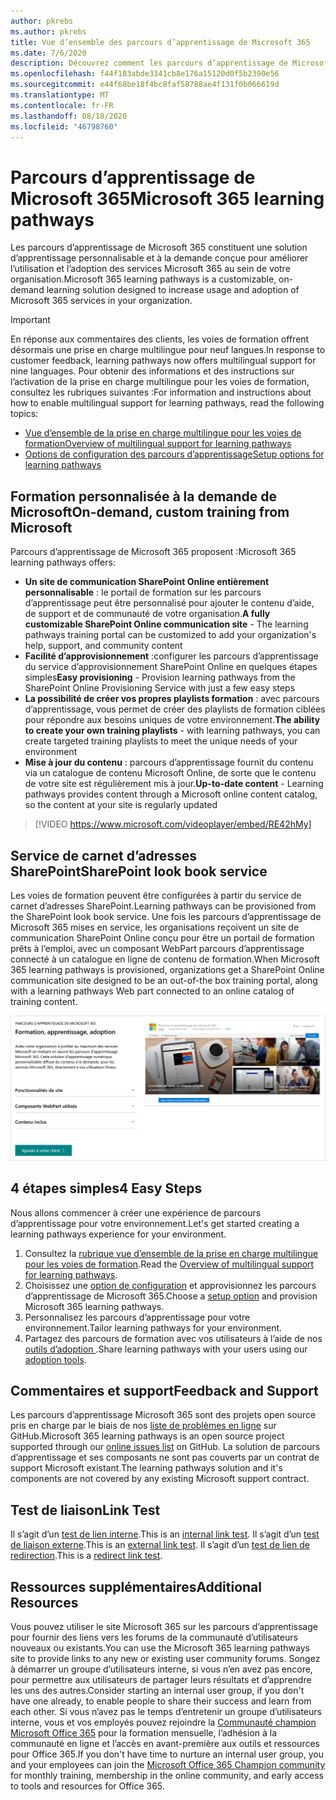 ```yaml
---
author: pkrebs
ms.author: pkrebs
title: Vue d’ensemble des parcours d’apprentissage de Microsoft 365
ms.date: 7/6/2020
description: Découvrez comment les parcours d’apprentissage de Microsoft 365 peuvent accélérer l’utilisation et l’adoption des services Microsoft 365 au sein de votre organisation. Les parcours d’apprentissage incluent un composant WebPart SharePoint Online personnalisé et un site de formation modernes de communications SharePoint Online qui est facilement configuré pour votre locataire Microsoft 365.
ms.openlocfilehash: f44f183abde3341cb8e176a15120d0f5b2390e56
ms.sourcegitcommit: e44f60be18f4bc8faf58788ae4f131f0b066619d
ms.translationtype: MT
ms.contentlocale: fr-FR
ms.lasthandoff: 08/18/2020
ms.locfileid: "46798760"
---
```

# <a name="microsoft-365-learning-pathways"></a><span data-ttu-id="f32b3-104">Parcours d’apprentissage de Microsoft 365</span><span class="sxs-lookup"><span data-stu-id="f32b3-104">Microsoft 365 learning pathways</span></span> 
<span data-ttu-id="f32b3-105">Les parcours d’apprentissage de Microsoft 365 constituent une solution d’apprentissage personnalisable et à la demande conçue pour améliorer l’utilisation et l’adoption des services Microsoft 365 au sein de votre organisation.</span><span class="sxs-lookup"><span data-stu-id="f32b3-105">Microsoft 365 learning pathways is a customizable, on-demand learning solution designed to increase usage and adoption of Microsoft 365 services in your organization.</span></span>    

> [!IMPORTANT]
> <span data-ttu-id="f32b3-106">En réponse aux commentaires des clients, les voies de formation offrent désormais une prise en charge multilingue pour neuf langues.</span><span class="sxs-lookup"><span data-stu-id="f32b3-106">In response to customer feedback, learning pathways now offers multilingual support for nine languages.</span></span> <span data-ttu-id="f32b3-107">Pour obtenir des informations et des instructions sur l’activation de la prise en charge multilingue pour les voies de formation, consultez les rubriques suivantes :</span><span class="sxs-lookup"><span data-stu-id="f32b3-107">For information and instructions about how to enable multilingual support for learning pathways, read the following topics:</span></span> 
>- [<span data-ttu-id="f32b3-108">Vue d’ensemble de la prise en charge multilingue pour les voies de formation</span><span class="sxs-lookup"><span data-stu-id="f32b3-108">Overview of multilingual support for learning pathways</span></span>](custom_overview_ml.md) 
>- [<span data-ttu-id="f32b3-109">Options de configuration des parcours d’apprentissage</span><span class="sxs-lookup"><span data-stu-id="f32b3-109">Setup options for learning pathways</span></span>](custom_setupoptions.md)  

## <a name="on-demand-custom-training-from-microsoft"></a><span data-ttu-id="f32b3-110">Formation personnalisée à la demande de Microsoft</span><span class="sxs-lookup"><span data-stu-id="f32b3-110">On-demand, custom training from Microsoft</span></span>

<span data-ttu-id="f32b3-111">Parcours d’apprentissage de Microsoft 365 proposent :</span><span class="sxs-lookup"><span data-stu-id="f32b3-111">Microsoft 365 learning pathways offers:</span></span>

- <span data-ttu-id="f32b3-112">**Un site de communication SharePoint Online entièrement personnalisable** : le portail de formation sur les parcours d’apprentissage peut être personnalisé pour ajouter le contenu d’aide, de support et de communauté de votre organisation.</span><span class="sxs-lookup"><span data-stu-id="f32b3-112">**A fully customizable SharePoint Online communication site** - The learning pathways training portal can be customized to add your organization's help, support, and community content</span></span>
- <span data-ttu-id="f32b3-113">**Facilité d’approvisionnement** :configurer les parcours d’apprentissage du service d’approvisionnement SharePoint Online en quelques étapes simples</span><span class="sxs-lookup"><span data-stu-id="f32b3-113">**Easy provisioning** - Provision learning pathways from the SharePoint Online Provisioning Service with just a few easy steps</span></span>
- <span data-ttu-id="f32b3-114">**La possibilité de créer vos propres playlists formation** : avec parcours d’apprentissage, vous permet de créer des playlists de formation ciblées pour répondre aux besoins uniques de votre environnement.</span><span class="sxs-lookup"><span data-stu-id="f32b3-114">**The ability to create your own training playlists** - with learning pathways, you can create targeted training playlists to meet the unique needs of your environment</span></span>
- <span data-ttu-id="f32b3-115">**Mise à jour du contenu** : parcours d’apprentissage fournit du contenu via un catalogue de contenu Microsoft Online, de sorte que le contenu de votre site est régulièrement mis à jour.</span><span class="sxs-lookup"><span data-stu-id="f32b3-115">**Up-to-date content** - Learning pathways provides content through a Microsoft online content catalog, so the content at your site is regularly updated</span></span>

> [!VIDEO https://www.microsoft.com/videoplayer/embed/RE42hMy]

## <a name="sharepoint-look-book-service"></a><span data-ttu-id="f32b3-116">Service de carnet d’adresses SharePoint</span><span class="sxs-lookup"><span data-stu-id="f32b3-116">SharePoint look book service</span></span>
<span data-ttu-id="f32b3-117">Les voies de formation peuvent être configurées à partir du service de carnet d’adresses SharePoint.</span><span class="sxs-lookup"><span data-stu-id="f32b3-117">Learning pathways can be provisioned from the SharePoint look book service.</span></span> <span data-ttu-id="f32b3-118">Une fois les parcours d’apprentissage de Microsoft 365 mises en service, les organisations reçoivent un site de communication SharePoint Online conçu pour être un portail de formation prêts à l’emploi, avec un composant WebPart parcours d’apprentissage connecté à un catalogue en ligne de contenu de formation.</span><span class="sxs-lookup"><span data-stu-id="f32b3-118">When Microsoft 365 learning pathways is provisioned, organizations get a SharePoint Online communication site designed to be an out-of-the box training portal, along with a learning pathways Web part connected to an online catalog of training content.</span></span> 

![cg-provision.png](media/cg-provision.png)

## <a name="4-easy-steps"></a><span data-ttu-id="f32b3-120">4 étapes simples</span><span class="sxs-lookup"><span data-stu-id="f32b3-120">4 Easy Steps</span></span>
<span data-ttu-id="f32b3-121">Nous allons commencer à créer une expérience de parcours d’apprentissage pour votre environnement.</span><span class="sxs-lookup"><span data-stu-id="f32b3-121">Let's get started creating a learning pathways experience for your environment.</span></span>
1. <span data-ttu-id="f32b3-122">Consultez la [rubrique vue d’ensemble de la prise en charge multilingue pour les voies de formation](custom_overview_ml.md).</span><span class="sxs-lookup"><span data-stu-id="f32b3-122">Read the [Overview of multilingual support for learning pathways](custom_overview_ml.md).</span></span> 
2. <span data-ttu-id="f32b3-123">Choisissez une [option de configuration](custom_setupoptions.md) et approvisionnez les parcours d’apprentissage de Microsoft 365.</span><span class="sxs-lookup"><span data-stu-id="f32b3-123">Choose a [setup option](custom_setupoptions.md) and provision Microsoft 365 learning pathways.</span></span>  
3. <span data-ttu-id="f32b3-124">Personnalisez les parcours d’apprentissage pour votre environnement.</span><span class="sxs-lookup"><span data-stu-id="f32b3-124">Tailor learning pathways for your environment.</span></span>
4. <span data-ttu-id="f32b3-125">Partagez des parcours de formation avec vos utilisateurs à l’aide de nos [outils d’adoption ](driveadoption.md).</span><span class="sxs-lookup"><span data-stu-id="f32b3-125">Share learning pathways with your users using our [adoption tools](driveadoption.md).</span></span>

## <a name="feedback-and-support"></a><span data-ttu-id="f32b3-126">Commentaires et support</span><span class="sxs-lookup"><span data-stu-id="f32b3-126">Feedback and Support</span></span>

<span data-ttu-id="f32b3-127">Les parcours d’apprentissage Microsoft 365 sont des projets open source pris en charge par le biais de nos [liste de problèmes en ligne](https://aka.ms/CustomLearningHelp) sur GitHub.</span><span class="sxs-lookup"><span data-stu-id="f32b3-127">Microsoft 365 learning pathways is an open source project supported through our [online issues list](https://aka.ms/CustomLearningHelp) on GitHub.</span></span> <span data-ttu-id="f32b3-128">La solution de parcours d’apprentissage et ses composants ne sont pas couverts par un contrat de support Microsoft existant.</span><span class="sxs-lookup"><span data-stu-id="f32b3-128">The learning pathways solution and it's components are not covered by any existing Microsoft support contract.</span></span>  
## <a name="link-test"></a><span data-ttu-id="f32b3-129">Test de liaison</span><span class="sxs-lookup"><span data-stu-id="f32b3-129">Link Test</span></span>
<span data-ttu-id="f32b3-130">Il s’agit d’un [test de lien interne](custom_setupoptions.md).</span><span class="sxs-lookup"><span data-stu-id="f32b3-130">This is an [internal link test](custom_setupoptions.md).</span></span> <span data-ttu-id="f32b3-131">Il s’agit d’un [test de liaison externe](https://adoption.microsoft.com/).</span><span class="sxs-lookup"><span data-stu-id="f32b3-131">This is an [external link test](https://adoption.microsoft.com/).</span></span>
<span data-ttu-id="f32b3-132">Il s’agit d’un [test de lien de redirection](https://aka.ms/CustomLearningHelp).</span><span class="sxs-lookup"><span data-stu-id="f32b3-132">This is a [redirect link test](https://aka.ms/CustomLearningHelp).</span></span>

## <a name="additional-resources"></a><span data-ttu-id="f32b3-133">Ressources supplémentaires</span><span class="sxs-lookup"><span data-stu-id="f32b3-133">Additional Resources</span></span>
<span data-ttu-id="f32b3-134">Vous pouvez utiliser le site Microsoft 365 sur les parcours d’apprentissage pour fournir des liens vers les forums de la communauté d’utilisateurs nouveaux ou existants.</span><span class="sxs-lookup"><span data-stu-id="f32b3-134">You can use the Microsoft 365 learning pathways site to provide links to any new or existing user community forums.</span></span> <span data-ttu-id="f32b3-135">Songez à démarrer un groupe d’utilisateurs interne, si vous n’en avez pas encore, pour permettre aux utilisateurs de partager leurs résultats et d’apprendre les uns des autres.</span><span class="sxs-lookup"><span data-stu-id="f32b3-135">Consider starting an internal user group, if you don't have one already, to enable people to share their success and learn from each other.</span></span>  <span data-ttu-id="f32b3-136">Si vous n’avez pas le temps d’entretenir un groupe d’utilisateurs interne, vous et vos employés pouvez rejoindre la [Communauté champion Microsoft Office 365](https://aka.ms/O365Champions) pour la formation mensuelle, l’adhésion à la communauté en ligne et l’accès en avant-première aux outils et ressources pour Office 365.</span><span class="sxs-lookup"><span data-stu-id="f32b3-136">If you don't have time to nurture an internal user group, you and your employees can join the [Microsoft Office 365 Champion community](https://aka.ms/O365Champions) for monthly training, membership in the online community, and early access to tools and resources for Office 365.</span></span>